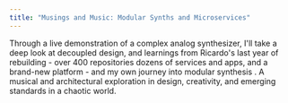 ```yaml
---
title: "Musings and Music: Modular Synths and Microservices"
---
```


Through a live demonstration of a complex analog synthesizer, I'll take a deep look at decoupled design, and learnings from Ricardo's last year of rebuilding - over 400 repositories dozens of services and apps, and a brand-new platform - and my own journey into modular synthesis . A musical and architectural exploration in design, creativity, and emerging standards in a chaotic world.
